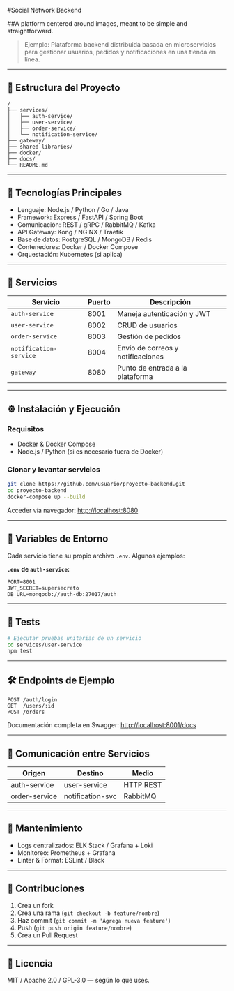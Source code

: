 #Social Network Backend

##A platform centered around images, meant to be simple and straightforward.

> Ejemplo: Plataforma backend distribuida basada en microservicios para gestionar usuarios, pedidos y notificaciones en una tienda en línea.

---

## 📂 Estructura del Proyecto

```
/
├── services/
│   ├── auth-service/
│   ├── user-service/
│   ├── order-service/
│   └── notification-service/
├── gateway/
├── shared-libraries/
├── docker/
├── docs/
└── README.md
```

---

## 🚀 Tecnologías Principales

- Lenguaje: Node.js / Python / Go / Java
- Framework: Express / FastAPI / Spring Boot
- Comunicación: REST / gRPC / RabbitMQ / Kafka
- API Gateway: Kong / NGINX / Traefik
- Base de datos: PostgreSQL / MongoDB / Redis
- Contenedores: Docker / Docker Compose
- Orquestación: Kubernetes (si aplica)

---

## 🧪 Servicios

| Servicio               | Puerto | Descripción                         |
|------------------------|--------|-------------------------------------|
| `auth-service`         | 8001   | Maneja autenticación y JWT          |
| `user-service`         | 8002   | CRUD de usuarios                    |
| `order-service`        | 8003   | Gestión de pedidos                  |
| `notification-service` | 8004   | Envío de correos y notificaciones   |
| `gateway`              | 8080   | Punto de entrada a la plataforma    |

---

## ⚙️ Instalación y Ejecución

### Requisitos

- Docker & Docker Compose
- Node.js / Python (si es necesario fuera de Docker)

### Clonar y levantar servicios

```bash
git clone https://github.com/usuario/proyecto-backend.git
cd proyecto-backend
docker-compose up --build
```

Acceder vía navegador: [http://localhost:8080](http://localhost:8080)

---

## 📌 Variables de Entorno

Cada servicio tiene su propio archivo `.env`. Algunos ejemplos:

**`.env` de `auth-service`:**

```env
PORT=8001
JWT_SECRET=supersecreto
DB_URL=mongodb://auth-db:27017/auth
```

---

## 🧪 Tests

```bash
# Ejecutar pruebas unitarias de un servicio
cd services/user-service
npm test
```

---

## 🛠️ Endpoints de Ejemplo

```http
POST /auth/login
GET  /users/:id
POST /orders
```

Documentación completa en Swagger: [http://localhost:8001/docs](http://localhost:8001/docs)

---

## 📡 Comunicación entre Servicios

| Origen          | Destino           | Medio     |
|----------------|-------------------|-----------|
| auth-service   | user-service      | HTTP REST |
| order-service  | notification-svc  | RabbitMQ  |

---

## 🧹 Mantenimiento

- Logs centralizados: ELK Stack / Grafana + Loki
- Monitoreo: Prometheus + Grafana
- Linter & Format: ESLint / Black

---

## 👥 Contribuciones

1. Crea un fork
2. Crea una rama (`git checkout -b feature/nombre`)
3. Haz commit (`git commit -m 'Agrega nueva feature'`)
4. Push (`git push origin feature/nombre`)
5. Crea un Pull Request

---

## 📄 Licencia

MIT / Apache 2.0 / GPL-3.0 — según lo que uses.
